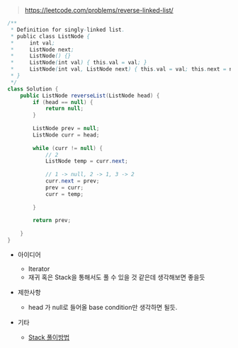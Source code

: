 > https://leetcode.com/problems/reverse-linked-list/


```java
/**
 * Definition for singly-linked list.
 * public class ListNode {
 *     int val;
 *     ListNode next;
 *     ListNode() {}
 *     ListNode(int val) { this.val = val; }
 *     ListNode(int val, ListNode next) { this.val = val; this.next = next; }
 * }
 */
class Solution {
    public ListNode reverseList(ListNode head) {
        if (head == null) {
            return null;
        }
    
        ListNode prev = null;
        ListNode curr = head;
        
        while (curr != null) {
            // 2
            ListNode temp = curr.next;
            
            // 1 -> null, 2 -> 1, 3 -> 2
            curr.next = prev;
            prev = curr;
            curr = temp;
            
        }
        
        return prev;
        
    }
}

```

- 아이디어
    - Iterator
    - 재귀 혹은 Stack을 통해서도 풀 수 있을 것 같은데 생각해보면 좋을듯

- 제한사항
    - head 가 null로 들어올 base condition만 생각하면 될듯.

- 기타
    - [Stack 풀이방법](https://leetcode.com/submissions/detail/697756366/)

